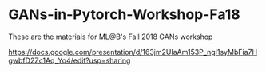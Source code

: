 # GANs-in-Pytorch-Workshop-Fa18
These are the materials for ML@B's Fall 2018 GANs workshop

https://docs.google.com/presentation/d/163jm2UIaAm153P_ngI1syMbFia7HgwbfD2Zc1Aq_Yo4/edit?usp=sharing
